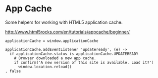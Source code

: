 App Cache
=========

Some helpers for working with HTML5 application cache.

http://www.html5rocks.com/en/tutorials/appcache/beginner/

    applicationCache = window.applicationCache

    applicationCache.addEventListener 'updateready', (e) ->
      if applicationCache.status is applicationCache.UPDATEREADY
        # Browser downloaded a new app cache.
        if confirm('A new version of this site is available. Load it?')
          window.location.reload()
    , false
